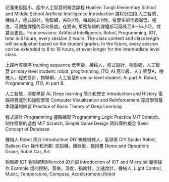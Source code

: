 ﻿花蓮東里國小，國中人工智慧的概念課程
Hualien Tungli Elementary School and Middle School Artificial Intelligence Introduction
課程分四段:人工智慧，機械人，程式設計，物聯網，共8小時，每段約2小時，依學生的年級高低、程度，可調整課程內容和長度。在將來, 單獨每段的課程都可延長至8～16小時，或甚至更長。Four sessions: Artificial Intelligence, Robot, Programming, IOT, total is 8 hours, every session 2 hours. The class content and class length will be adjusted based on the student grades. In the future, every session can be extended to 8 to 16 hours, or even longer for the intermediate level class.

上課內容順序 training sequence 
低年級，機械人，程式設計，物聯網，人工智慧 primary level student: robot, programming, ITO, AI
高年級，人工智慧A，機械人，程式設計，物聯網，人工智慧B senior level student: AI part A, Robot, Programming, ITO, AI part B.


人工智慧，深度學習 AI, Deep learning
        簡介和歷史 Introduction and History
	電腦視覺識別和加強學習 Computer Visualization and Reinforcement
	深度學習基本理論的練習 Practice of Basic Theory of Deep Learning

程式設計 Programming
    邏輯練習 Programming Logic Practice
    MIT Scratch，制作簡單的遊戲 MIT Scratch, Simple Game Design
    資料庫的概念 Basic Concept of Database

機械人 Robot
	簡介 Introduction 
	DIY 蜘蛛機械人，氣球車 DIY Spider Robot, Balloon Car
	操作和示範: 空拍機，機器車，藝術畫 Demo and Operation: Drone, Robot Car, Art

物聯網 IOT 
	物聯網和Micro:bit 的介紹 Introduction of IOT and Micro:bit
	實例操作 Example 燈的控制，音樂，溫度，指南針，加速度計，機械人, Light Control, Music, Temperature, Compass, Accelerometer,Robot
